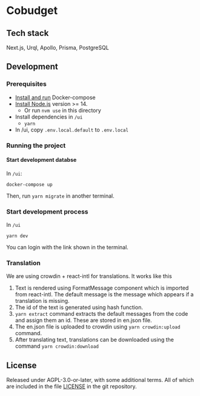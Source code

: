 # Cobudget

## Tech stack

Next.js, Urql, Apollo, Prisma, PostgreSQL

## Development

### Prerequisites

- [Install and run](https://docs.docker.com/compose/install/) Docker-compose
- [Install Node.js](https://nodejs.org/en/) version >= 14.
  - Or run `nvm use` in this directory
- Install dependencies in `/ui`
  - `yarn`
- In /ui, copy `.env.local.default` to `.env.local`

### Running the project

#### Start development databse

In `/ui`:

```
docker-compose up
```

Then, run `yarn migrate` in another terminal.

### Start development process

In `/ui`

```
yarn dev
```

You can login with the link shown in the terminal.

### Translation

We are using crowdin + react-intl for translations. It works like this

1. Text is rendered using FormatMessage component which is imported from react-intl. The default message is the message which appears if a translation is missing.
2. The id of the text is generated using hash function.
3. `yarn extract` command extracts the default messages from the code and assign them an id. These are stored in en.json file.
4. The en.json file is uploaded to crowdin using `yarn crowdin:upload` command.
5. After translating text, translations can be downloaded using the command `yarn crowdin:download`

## License

Released under AGPL-3.0-or-later, with some additional terms. All of which are included in the file [LICENSE](LICENSE) in the git repository.
